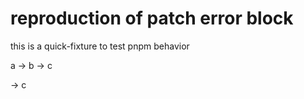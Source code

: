 # reproduction of patch error block
this is a quick-fixture to test pnpm behavior

a -> b -> c

  -> c


